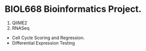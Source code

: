 # BIOL668 Bioinformatics Project.

1. QIIME2
2. RNASeq
* Cell Cycle Scoring and Regression.
* Differential Expression Testing


